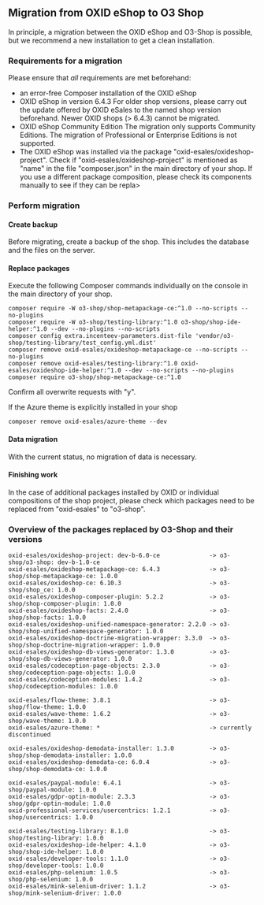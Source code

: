 ## Migration from OXID eShop to O3 Shop

In principle, a migration between the OXID eShop and O3-Shop is possible, but we recommend a new installation to get a clean installation.

### Requirements for a migration

Please ensure that *all* requirements are met beforehand:

- an error-free Composer installation of the OXID eShop
- OXID eShop in version 6.4.3
For older shop versions, please carry out the update offered by OXID eSales to the named shop version beforehand. Newer OXID shops (> 6.4.3) cannot be migrated.
- OXID eShop Community Edition
The migration only supports Community Editions. The migration of Professional or Enterprise Editions is not supported.
- The OXID eShop was installed via the package "oxid-esales/oxideshop-project".
Check if "oxid-esales/oxideshop-project" is mentioned as "name" in the file "composer.json" in the main directory of your shop. If you use a different package composition, please check its components manually to see if they can be repla>

### Perform migration
#### Create backup

Before migrating, create a backup of the shop. This includes the database and the files on the server.

#### Replace packages

Execute the following Composer commands individually on the console in the main directory of your shop.
```
composer require -W o3-shop/shop-metapackage-ce:^1.0 --no-scripts --no-plugins
composer require -W o3-shop/testing-library:^1.0 o3-shop/shop-ide-helper:^1.0 --dev --no-plugins --no-scripts
composer config extra.incenteev-parameters.dist-file 'vendor/o3-shop/testing-library/test_config.yml.dist'
composer remove oxid-esales/oxideshop-metapackage-ce --no-scripts --no-plugins
composer remove oxid-esales/testing-library:^1.0 oxid-esales/oxideshop-ide-helper:^1.0 --dev --no-scripts --no-plugins
composer require o3-shop/shop-metapackage-ce:^1.0
```

Confirm all overwrite requests with "y".

If the Azure theme is explicitly installed in your shop
```
composer remove oxid-esales/azure-theme --dev
```

#### Data migration

With the current status, no migration of data is necessary.

#### Finishing work

In the case of additional packages installed by OXID or individual compositions of the shop project, please check which packages need to be replaced from "oxid-esales" to "o3-shop".

### Overview of the packages replaced by O3-Shop and their versions

```
oxid-esales/oxideshop-project: dev-b-6.0-ce              -> o3-shop/o3-shop: dev-b-1.0-ce
oxid-esales/oxideshop-metapackage-ce: 6.4.3              -> o3-shop/shop-metapackage-ce: 1.0.0
oxid-esales/oxideshop-ce: 6.10.3                         -> o3-shop/shop_ce: 1.0.0
oxid-esales/oxideshop-composer-plugin: 5.2.2             -> o3-shop/shop-composer-plugin: 1.0.0
oxid-esales/oxideshop-facts: 2.4.0                       -> o3-shop/shop-facts: 1.0.0
oxid-esales/oxideshop-unified-namespace-generator: 2.2.0 -> o3-shop/shop-unified-namespace-generator: 1.0.0
oxid-esales/oxideshop-doctrine-migration-wrapper: 3.3.0  -> o3-shop/shop-doctrine-migration-wrapper: 1.0.0
oxid-esales/oxideshop-db-views-generator: 1.3.0          -> o3-shop/shop-db-views-generator: 1.0.0
oxid-esales/codeception-page-objects: 2.3.0              -> o3-shop/codeception-page-objects: 1.0.0
oxid-esales/codeception-modules: 1.4.2                   -> o3-shop/codeception-modules: 1.0.0

oxid-esales/flow-theme: 3.8.1                            -> o3-shop/flow-theme: 1.0.0
oxid-esales/wave-theme: 1.6.2                            -> o3-shop/wave-theme: 1.0.0
oxid-esales/azure-theme: *                               -> currently discontinued

oxid-esales/oxideshop-demodata-installer: 1.3.0          -> o3-shop/shop-demodata-installer: 1.0.0
oxid-esales/oxideshop-demodata-ce: 6.0.4                 -> o3-shop/shop-demodata-ce: 1.0.0

oxid-esales/paypal-module: 6.4.1                         -> o3-shop/paypal-module: 1.0.0
oxid-esales/gdpr-optin-module: 2.3.3                     -> o3-shop/gdpr-optin-module: 1.0.0
oxid-professional-services/usercentrics: 1.2.1           -> o3-shop/usercentrics: 1.0.0

oxid-esales/testing-library: 8.1.0                       -> o3-shop/testing-library: 1.0.0
oxid-esales/oxideshop-ide-helper: 4.1.0                  -> o3-shop/shop-ide-helper: 1.0.0
oxid-esales/developer-tools: 1.1.0                       -> o3-shop/developer-tools: 1.0.0
oxid-esales/php-selenium: 1.0.5                          -> o3-shop/php-selenium: 1.0.0
oxid-esales/mink-selenium-driver: 1.1.2                  -> o3-shop/mink-selenium-driver: 1.0.0
```
